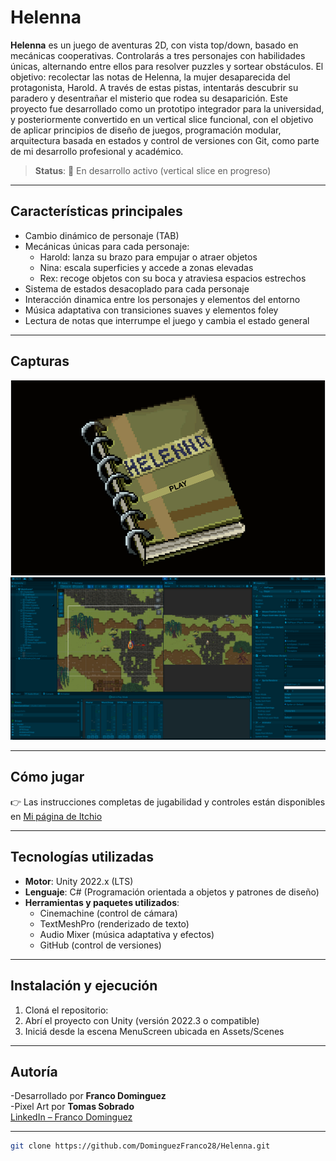 # Helenna

**Helenna** es un juego de aventuras 2D, con vista top/down, basado en mecánicas cooperativas. Controlarás a tres personajes con habilidades únicas, alternando entre ellos para resolver puzzles y sortear obstáculos. El objetivo: recolectar las notas de Helenna, la mujer desaparecida del protagonista, Harold. A través de estas pistas, intentarás descubrir su paradero y desentrañar el misterio que rodea su desaparición.
Este proyecto fue desarrollado como un prototipo integrador para la universidad, y posteriormente convertido en un vertical slice funcional, con el objetivo de aplicar principios de diseño de juegos, programación modular, arquitectura basada en estados y control de versiones con Git, como parte de mi desarrollo profesional y académico.
> **Status**: 🚧 En desarrollo activo (vertical slice en progreso)
---

## Características principales

- Cambio dinámico de personaje (TAB)
- Mecánicas únicas para cada personaje:
  - Harold: lanza su brazo para empujar o atraer objetos
  - Nina: escala superficies y accede a zonas elevadas
  - Rex: recoge objetos con su boca y atraviesa espacios estrechos
- Sistema de estados desacoplado para cada personaje
- Interacción dinamica entre los personajes y elementos del entorno 
- Música adaptativa con transiciones suaves y elementos foley
- Lectura de notas que interrumpe el juego y cambia el estado general

---

## Capturas

![Menu](Screenshots/Helenna-Menu.png)
![Editor](Screenshots/helenna-editor.png)

---

## Cómo jugar

👉 Las instrucciones completas de jugabilidad y controles están disponibles en 
[Mi página de Itchio](https://franco-dominguez.itch.io/helenna-prototype)

---

## Tecnologías utilizadas

- **Motor**: Unity 2022.x (LTS)
- **Lenguaje**: C# (Programación orientada a objetos y patrones de diseño)
- **Herramientas y paquetes utilizados**:
  - Cinemachine (control de cámara)
  - TextMeshPro (renderizado de texto)
  - Audio Mixer (música adaptativa y efectos)
  - GitHub (control de versiones)

---

## Instalación y ejecución

1. Cloná el repositorio:
2. Abrí el proyecto con Unity (versión 2022.3 o compatible)
3. Iniciá desde la escena MenuScreen ubicada en Assets/Scenes
---

## Autoría

-Desarrollado por **Franco Dominguez**  
-Pixel Art por **Tomas Sobrado**  
[LinkedIn – Franco Dominguez](https://www.linkedin.com/in/franco-dom%C3%ADnguez-a21101274/)

---
```bash
git clone https://github.com/DominguezFranco28/Helenna.git

